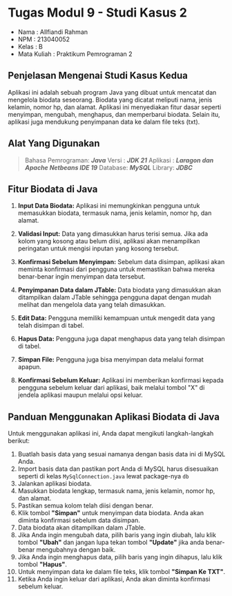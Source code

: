 # Tugas Modul 9 - Studi Kasus 2

- Nama : Allfiandi Rahman
- NPM : 213040052
- Kelas : B
- Mata Kuliah : Praktikum Pemrograman 2

## Penjelasan Mengenai Studi Kasus Kedua

Aplikasi ini adalah sebuah program Java yang dibuat untuk mencatat dan mengelola biodata seseorang. Biodata yang dicatat meliputi nama, jenis kelamin, nomor hp, dan alamat. Aplikasi ini menyediakan fitur dasar seperti menyimpan, mengubah, menghapus, dan memperbarui biodata. Selain itu, aplikasi juga mendukung penyimpanan data ke dalam file teks (txt).

## Alat Yang Digunakan

> Bahasa Pemrograman: _**Java**_
> Versi : _**JDK 21**_
> Aplikasi : _**Laragon dan Apache Netbeans IDE 19**_
> Database: _**MySQL**_
> Library: _**JDBC**_

## Fitur Biodata di Java

1. **Input Data Biodata:** Aplikasi ini memungkinkan pengguna untuk memasukkan biodata, termasuk nama, jenis kelamin, nomor hp, dan alamat.

2. **Validasi Input:** Data yang dimasukkan harus terisi semua. Jika ada kolom yang kosong atau belum diisi, aplikasi akan menampilkan peringatan untuk mengisi inputan yang kosong tersebut.

3. **Konfirmasi Sebelum Menyimpan:** Sebelum data disimpan, aplikasi akan meminta konfirmasi dari pengguna untuk memastikan bahwa mereka benar-benar ingin menyimpan data tersebut.

4. **Penyimpanan Data dalam JTable:** Data biodata yang dimasukkan akan ditampilkan dalam JTable sehingga pengguna dapat dengan mudah melihat dan mengelola data yang telah dimasukkan.

5. **Edit Data:** Pengguna memiliki kemampuan untuk mengedit data yang telah disimpan di tabel.

6. **Hapus Data:** Pengguna juga dapat menghapus data yang telah disimpan di tabel.

7. **Simpan File:** Pengguna juga bisa menyimpan data melalui format apapun.

8. **Konfirmasi Sebelum Keluar:** Aplikasi ini memberikan konfirmasi kepada pengguna sebelum keluar dari aplikasi, baik melalui tombol "X" di jendela aplikasi maupun melalui opsi keluar.

## Panduan Menggunakan Aplikasi Biodata di Java 

Untuk menggunakan aplikasi ini, Anda dapat mengikuti langkah-langkah berikut:

1. Buatlah basis data yang sesuai namanya dengan basis data ini di MySQL Anda.
2. Import basis data dan pastikan port Anda di MySQL harus disesuaikan seperti di kelas ```MySqlConnection.java``` lewat package-nya ```db```
3. Jalankan aplikasi biodata.
4. Masukkan biodata lengkap, termasuk nama, jenis kelamin, nomor hp, dan alamat.
5. Pastikan semua kolom telah diisi dengan benar.
6. Klik tombol **"Simpan"** untuk menyimpan data biodata. Anda akan diminta konfirmasi sebelum data disimpan.
7. Data biodata akan ditampilkan dalam JTable.
8. Jika Anda ingin mengubah data, pilih baris yang ingin diubah, lalu klik tombol **"Ubah"** dan jangan lupa tekan tombol **"Update"** jika anda benar-benar mengubahnya dengan baik.
9. Jika Anda ingin menghapus data, pilih baris yang ingin dihapus, lalu klik tombol **"Hapus"**.
10. Untuk menyimpan data ke dalam file teks, klik tombol **"Simpan Ke TXT"**.
11. Ketika Anda ingin keluar dari aplikasi, Anda akan diminta konfirmasi sebelum keluar.